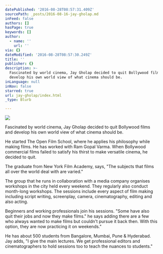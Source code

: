```yaml
---
datePublished: '2016-08-28T08:57:31.409Z'
sourcePath: _posts/2016-08-16-jay-gholap.md
inFeed: false
authors: []
hasPage: true
keywords: []
author:
  - name: ''
    url: ''
via: {}
dateModified: '2016-08-28T08:57:30.249Z'
title: ''
publisher: {}
description: >-
  Fascinated by world cinema, Jay Gholap decided to quit Bollywood films and
  develop his own world view of what cinema should be.
inLanguage: null
inNav: false
starred: true
url: jay-gholap/index.html
_type: Blurb

---
```

![](https://the-grid-user-content.s3-us-west-2.amazonaws.com/55b89904-b349-42f2-9859-fa2a5e164d18.jpg)

Fascinated by world cinema, Jay Gholap decided to quit Bollywood films and develop his own world view of what cinema should be.

He started The Open Film School, where he applies his philosophy while making films. He has worked with Ram Gopal Varma. When Bollywood commercial films failed to satisfy his thirst to make versatile cinema, he decided to quit.

The graduate from New York Film Academy, says, "The subjects that films all over the world deal with are varied."

The group that he runs in collaboration with a media company organises workshops in the city held every weekend. They regularly also conduct month-long workshops. The sessions include every aspect of film making including script writing, screenplay, camera, cinematography, editing and also acting.

Beginners and working professionals join his sessions. "Some have also quit their jobs and now they make films." he says adding there are a few who always wanted to make films but couldn't pursue it back then. With this option, they are now practicing it on weekends."

He has about 500 students from Bangalore, Mumbai, Pune & Hyderabad. Jay adds, "I give the main lectures. We get professional editors and cinematographers to hold sessions too to teach the nuances to students."